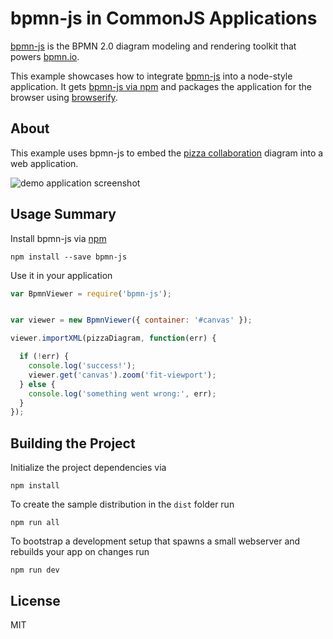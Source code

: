 # bpmn-js in CommonJS Applications

[bpmn-js](https://github.com/bpmn-io/bpmn-js) is the BPMN 2.0 diagram modeling and rendering toolkit that powers [bpmn.io](http://bpmn.io).

This example showcases how to integrate [bpmn-js](https://github.com/bpmn-io/bpmn-js) into a node-style application.
It gets [bpmn-js via npm](https://www.npmjs.org/package/bpmn-js) and packages the application for the browser using [browserify](http://browserify.org).


## About

This example uses bpmn-js to embed the [pizza collaboration](http://demo.bpmn.io/s/pizza-collaboration) diagram into a web application.

![demo application screenshot](https://raw.githubusercontent.com/bpmn-io/bpmn-js-examples/master/simple-commonjs/docs/screenshot.png "Screenshot of the example application")


## Usage Summary

Install bpmn-js via [npm](http://npmjs.org)

```
npm install --save bpmn-js
```

Use it in your application

```javascript
var BpmnViewer = require('bpmn-js');


var viewer = new BpmnViewer({ container: '#canvas' });

viewer.importXML(pizzaDiagram, function(err) {

  if (!err) {
    console.log('success!');
    viewer.get('canvas').zoom('fit-viewport');
  } else {
    console.log('something went wrong:', err);
  }
});
```


## Building the Project

Initialize the project dependencies via

```
npm install
```

To create the sample distribution in the `dist` folder run

```
npm run all
```

To bootstrap a development setup that spawns a small webserver and rebuilds your app on changes run

```
npm run dev
```


## License

MIT